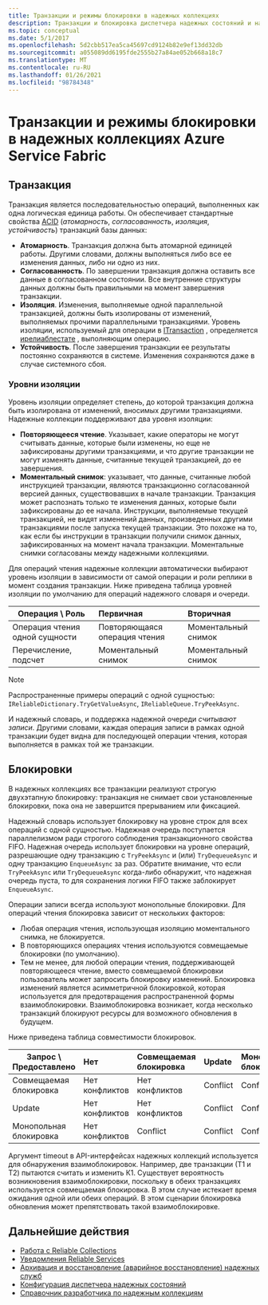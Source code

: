 ```yaml
---
title: Транзакции и режимы блокировки в надежных коллекциях
description: Транзакции и блокировка диспетчера надежных состояний и надежных коллекций Azure Service Fabric.
ms.topic: conceptual
ms.date: 5/1/2017
ms.openlocfilehash: 5d2cbb517ea5ca45697cd9124b82e9ef13dd32db
ms.sourcegitcommit: a055089dd6195fde2555b27a84ae052b668a18c7
ms.translationtype: MT
ms.contentlocale: ru-RU
ms.lasthandoff: 01/26/2021
ms.locfileid: "98784348"
---
```

# <a name="transactions-and-lock-modes-in-azure-service-fabric-reliable-collections"></a>Транзакции и режимы блокировки в надежных коллекциях Azure Service Fabric

## <a name="transaction"></a>Транзакция

Транзакция является последовательностью операций, выполненных как одна логическая единица работы. Он обеспечивает стандартные свойства [ACID](https://en.wikipedia.org/wiki/ACID) (*атомарность*, *согласованность*, *изоляция*, *устойчивость*) транзакций базы данных:

* **Атомарность**. Транзакция должна быть атомарной единицей работы. Другими словами, должны выполняться либо все ее изменения данных, либо ни одно из них.
* **Согласованность**. По завершении транзакция должна оставить все данные в согласованном состоянии. Все внутренние структуры данных должны быть правильными на момент завершения транзакции.
* **Изоляция**. Изменения, выполняемые одной параллельной транзакцией, должны быть изолированы от изменений, выполняемых прочими параллельными транзакциями. Уровень изоляции, используемый для операции в [ITransaction](/dotnet/api/microsoft.servicefabric.data.itransaction) , определяется [ирелиаблестате](/dotnet/api/microsoft.servicefabric.data.ireliablestate) , выполняющим операцию.
* **Устойчивость**. После завершения транзакции ее результаты постоянно сохраняются в системе. Изменения сохраняются даже в случае системного сбоя.

### <a name="isolation-levels"></a>Уровни изоляции

Уровень изоляции определяет степень, до которой транзакция должна быть изолирована от изменений, вносимых другими транзакциями.
Надежные коллекции поддерживают два уровня изоляции:

* **Повторяющееся чтение**. Указывает, какие операторы не могут считывать данные, которые были изменены, но еще не зафиксированы другими транзакциями, и что другие транзакции не могут изменять данные, считанные текущей транзакцией, до ее завершения.
* **Моментальный снимок**: указывает, что данные, считанные любой инструкцией транзакции, являются транзакционно согласованной версией данных, существовавших в начале транзакции.
  Транзакция может распознать только те изменения данных, которые были зафиксированы до ее начала.
  Инструкции, выполняемые текущей транзакцией, не видят изменений данных, произведенных другими транзакциями после запуска текущей транзакции.
  Это похоже на то, как если бы инструкции в транзакции получили снимок данных, зафиксированных на момент начала транзакции.
  Моментальные снимки согласованы между надежными коллекциями.

Для операций чтения надежные коллекции автоматически выбирают уровень изоляции в зависимости от самой операции и роли реплики в момент создания транзакции.
Ниже приведена таблица уровней изоляции по умолчанию для операций надежного словаря и очереди.

| Операция \ Роль | Первичная | Вторичная |
| --- |:--- |:--- |
| Операция чтения одной сущности |Повторяющаяся операция чтения |Моментальный снимок |
| Перечисление, подсчет |Моментальный снимок |Моментальный снимок |

> [!NOTE]
> Распространенные примеры операций с одной сущностью: `IReliableDictionary.TryGetValueAsync`, `IReliableQueue.TryPeekAsync`.
> 

И надежный словарь, и поддержка надежной очереди *считывают записи*.
Другими словами, каждая операция записи в рамках одной транзакции будет видна для последующей операции чтения, которая выполняется в рамках той же транзакции.

## <a name="locks"></a>Блокировки

В надежных коллекциях все транзакции реализуют строгую двухэтапную блокировку: транзакция не снимает свои установленные блокировки, пока она не завершится прерыванием или фиксацией.

Надежный словарь использует блокировку на уровне строк для всех операций с одной сущностью.
Надежная очередь поступается параллелизмом ради строгого соблюдения транзакционного свойства FIFO.
Надежная очередь использует блокировки на уровне операций, разрешающие одну транзакцию с `TryPeekAsync` и (или) `TryDequeueAsync` и одну транзакцию `EnqueueAsync` за раз.
Обратите внимание, что если `TryPeekAsync` или `TryDequeueAsync` когда-либо обнаружит, что надежная очередь пуста, то для сохранения логики FIFO также заблокирует `EnqueueAsync`.

Операции записи всегда используют монопольные блокировки.
Для операций чтения блокировка зависит от нескольких факторов:

- Любая операция чтения, использующая изоляцию моментального снимка, не блокируется.
- В повторяющихся операциях чтения используются совмещаемые блокировки (по умолчанию).
- Тем не менее, для любой операции чтения, поддерживающей повторяющееся чтение, вместо совмещаемой блокировки пользователь может запросить блокировку изменений.
Блокировка изменений является асимметричной блокировкой, которая используется для предотвращения распространенной формы взаимоблокировки. Взаимоблокировка возникает, когда несколько транзакций блокируют ресурсы для возможного обновления в будущем.

Ниже приведена таблица совместимости блокировок.

| Запрос \ Предоставлено | Нет | Совмещаемая блокировка | Update | Монопольная блокировка |
| --- |:--- |:--- |:--- |:--- |
| Совмещаемая блокировка |Нет конфликтов |Нет конфликтов |Conflict |Conflict |
| Update |Нет конфликтов |Нет конфликтов |Conflict |Conflict |
| Монопольная блокировка |Нет конфликтов |Conflict |Conflict |Conflict |

Аргумент timeout в API-интерфейсах надежных коллекций используется для обнаружения взаимоблокировок.
Например, две транзакции (Т1 и Т2) пытаются считать и изменить К1.
Существует вероятность возникновения взаимоблокировки, поскольку в обеих транзакциях используется совмещаемая блокировка.
В этом случае истекает время ожидания одной или обеих операций. В этом сценарии блокировка обновления может препятствовать такой взаимоблокировке.

## <a name="next-steps"></a>Дальнейшие действия

* [Работа с Reliable Collections](service-fabric-work-with-reliable-collections.md)
* [Уведомления Reliable Services](service-fabric-reliable-services-notifications.md)
* [Архивация и восстановление (аварийное восстановление) надежных служб](service-fabric-reliable-services-backup-restore.md)
* [Конфигурация диспетчера надежных состояний](service-fabric-reliable-services-configuration.md)
* [Справочник разработчика по надежным коллекциям](/dotnet/api/microsoft.servicefabric.data.collections#microsoft_servicefabric_data_collections)
